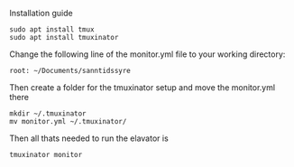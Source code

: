 Installation guide

```
sudo apt install tmux 
sudo apt install tmuxinator 
```
Change the following line of the monitor.yml file to your working directory:
```
root: ~/Documents/sanntidssyre
```
Then create a folder for the tmuxinator setup and move the monitor.yml there
```
mkdir ~/.tmuxinator
mv monitor.yml ~/.tmuxinator/
```
Then all thats needed to run the elavator is
```
tmuxinator monitor
```
